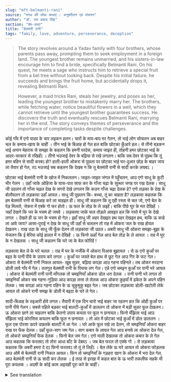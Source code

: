 ```yaml
---
slug: "mft-belmanti-rani"
source: "मगध की लोक कथाएं : अनुशाीलन एवं संचयन"
author: "डॉ. राम प्रसाद सिंह"
section: "प्रेम-कथा"
title: "बेलमंती रानी"
tags: "family, love, adventure, perseverance, deception"
---
```

<blockquote>
The story revolves around a Yadav family with four brothers, whose parents pass away, prompting them to seek employment in a foreign land. The youngest brother remains unmarried, and his sisters-in-law encourage him to find a bride, specifically Belmanti Rani. On his quest, he meets a sage who instructs him to retrieve a special fruit from a bel tree without looking back. Despite his initial failure, he succeeds and brings the fruit home, but accidentally drops it, revealing Belmanti Rani.

However, a maid tricks Rani, steals her jewelry, and poses as her, leading the youngest brother to mistakenly marry her. The brothers, while fetching water, notice beautiful flowers in a well, which they cannot retrieve until the youngest brother guarantees success. He discovers the truth and eventually rescues Belmanti Rani, marrying her in the end. The story conveys themes of perseverance and the importance of completing tasks despite challenges.
</blockquote>

कोई गाँव में एगो यादव के चार लइकन हलन। चारों के माय-बाप मर गेलन, तो भाई लोग सोचलन अब बाहर चल के कमाय-खाय के चाहीं । तीन भाई के बिआह हो गेल हल बाकि छोटका कुँआरे हल। से तीनो बड़कन भाई अप्पन मेहरारू से समझा के कहलन कि हमनी परदेस, कमाय जाइत ही, तोहनी हमर छोटका भाई के आदर-सत्कार से रखिहँऽ । तीनो भउजाई देवर के बढ़िया से रखे लगलन। बाकि सब देवर से पूछथ कि तूं हमर बहिन से सादी करबऽ हो? हाली-हाली ओकरा से पुछला पर छोटका भाई घर-दुआर छोड़ के बाहर जाय ला तैयार हो गेल, तऽ भउजाई सब कहलन कि देखब न कि तू बेलमंती रानी से सादी करके लयबऽ । 

छोटका भाई बेलमंती रानी के खोज में निकललन। जाइत-जाइत जंगल में पहुँचलन, आउ एगो साधु के कुटी भीर गेलन । उहाँ जाके ओहिजा के घास-पात साफ कर के गाँजा चढ़ा के सुत्थर जगह पर रख देलक। साधु जी उठलन तो गाँजा चढ़ल देख के सगरो देखे लगलन कि कउन गाँजा चढ़ा देलक हे? एगो लड़का के देख के बोलौवलन तो लड़कावा उहाँ आयल। साधु जी पूछलन कि- बच्चा, तूं का चाहता है? लड़कावा कहलक कि हम बेलमंती रानी से बिआह करे ला चाहइत ही। साधु जी कहलन कि तू एही रस्ता से चल जो, एगो बेल के पेड़ मिलतो, जेकरा में एक्के गो फर होतो। ऊ फल के तोड़ के ले अइहें। बाकि पीछे घुर के मत देखिहें । जहाँ देखने कि जर के भसम हो जयवे । लड़कावा जाके फल तोड़ले आवइत हल कि रस्ते में घुर के देखे लगल । देखते ही ऊ जर के भसम हो गेल। इहाँ साधु जी अहर देखइत हथ पहर देखइत हथ, बाकि ऊ काहे ला आवे जाय? आसा-पुराई न देख के साधु जी उहाँ से चललन तो राह में ओकरा जल के राख होयल देखलन। राख उठा के साधु जी फूँक देलन तो लड़कावा जी उठल। अबरी साधु जी ओकरा समझा-बुझा के भेजलन कि ई बेरिया कोई हालत में न देखिहें । ऊ फिनो ऊहाँ गेल आउ बेल तोड़ के ले आयल । राह में घुर के न देखलक । साधु जी कहलन कि घरे जा के बेल फोरिहें ! 
 
लड़कावा बेल ले के घरे चलल । राह में घर के नजीके में ओकरा पिआस बुझायल । से ऊ एगो कुआँ पर बइठ के पानी पीये के उपाय करे लगल । कुआँ पर जयते बेल हाथ से छूट गेल आउ गिर के फट गेल। ओकरा से बेलमंती रानी निकल आयल- खूब सुन्नर, बढ़िया कपड़ा आउ गहना पहिनले। तब ओकर मरदाना डोली लावे गाँव में गेल। तलगुत बेलमंती रानी के पियास लग गेल। एन्ने एगो चमइन कुआँ पर पानी भरे आयल । ओकरा से बेलमंती रानी पानी माँगलक तो चमइनियाँ ओकरा डोल धरा देलक । रानी पानी भरे लगल तो चमइनियाँ ओकर सब गहना-गुड़िया आउ कपड़ा लत्ता ले लेलक आउ ओकरा कुइयाँ में ढकेल के अपने पहिन लेलक। सब कपड़ा आउ गहना पहिन के ऊ चुकुमुकु बइठ गेल। जब छोटका लड़कावा डोली-खटोली लेके आयल तो ओकरे रानी समझ के डोली में बइठा के घरे ले गेल। 

सादी-बिआह के तइआरी होवे लगल। तैयारी में एक दिन चारो भाई बाहर जा रहलन हल कि ओही कुआँ पर पानी पीये गेलन। सबसे पहिले बड़का भाई बालटी-कुआँ में डाललन तो ओकरा में बड़ी सुन्नर फूल देखलन। ऊ ओकरा छाने ला चाहलन बाकि केतनो उपाय कयला पर फूल न छनायल। फिनो मँझिला भाई आउ सँझिला भाई कोरसिस कयलन बाकि फूल न छनायल । तो अंत में छोटका भाई कुआँ में डोल डाललन । फूल एक पोरसा ऊपरे उछलके बालटी में आ गेल । घरे आके फूल रखे ला देलन, तो चमइनियाँ ओकरा बाहर राख पर फेंक देलक। उहाँ फूल-साग जम गेल। साग कबार के लावल गेल आउ बनावे ला ओकरा देल गेल, तो ओकरो चमइनियाँ फेंक देलक । फिनो बेल जम गेल। एगो माली देखलक तो ओकरा कबार के ले गेल आउ कहलक कि फरतवऽ तो तोरा आधा बाँट के देबवऽ । जब बेल फरल तो एक्के गो । से लड़कावा कहलक कि अबरी हमरा दे दऽ फिनो फरतवऽ तो तूं ले लिहँऽ । बेल लेके ऊ घरे आयल तो ओकरा फोड़लक आउ ओमें से बेलमंती रानी निकल आयल। फिन तो चमइनियाँ के गड़हरा खान के ओकरा में भरा देल गेल, आउ बेलमंती रानी से ऊ सादी कर लेलक । ई तरह से इरखा में कहल बात के ऊ भारी तकलीफ सहके भी पूरा कयलक । अदमी के कोई काम अइसहीं पूरा करे के चाहीं। 

<details>
<summary>See translation</summary>

In a village, there was a Yadav family with four children. When their parents passed away, the brothers decided they needed to go out and earn a living. Three of the brothers got married, while the youngest remained unmarried. They explained to their wives that they were going to earn money in a foreign land, and asked them to take good care of their younger brother. The three sisters-in-law began to look after their brother well. However, everyone kept asking the younger brother if he would marry their sister. After some time, when they asked him, he prepared to leave home. The sisters-in-law said, "Just see that you marry Belmanti Rani."

The younger brother set out in search of Belmanti Rani. On his way, he reached a forest and came across a sage's hut. There, he cleaned the area, offered some grass as offerings, and placed it on a clean spot. When the sage woke up and saw the offerings, he began to wonder who had done this. Spotting the boy, he called him over. The sage asked, "Child, what do you want?" The boy replied, "I want to marry Belmanti Rani." The sage said, "Follow this path, and you'll find a bel (wood apple) tree that bears a single fruit. Bring that fruit back, but remember, don't look back. If you do, you will turn to ashes." 

The boy went to pick the fruit but, on the way, he turned back to look. As soon as he did, he turned to ashes. The sage, upon noticing what happened, left and saw the boy turned to ash along the way. He collected the ashes and blew on them, and the boy revived. The sage advised him to never look back again. The boy went back, picked the fruit from the bel tree, and did not look back this time. The sage instructed him to break the fruit when he got home.

The boy took the fruit back home. Near his home, he felt thirsty, so he sat by a well to drink water. As he approached the well, he accidentally dropped the fruit, which fell and burst open. From it emerged Belmanti Rani, adorned beautifully with fine clothes and jewelry. Then, her husband went to the village to fetch a palanquin for her. Belmanti Rani felt thirsty as well. Just then, a maid came to the same well to fetch water. When Belmanti Rani asked her for water, the maid gave her the jug. As Rani began to fill the jug, the maid took all her jewelry and clothes and shoved her into the well, wearing them herself. Wearing all the clothes and ornaments, she sat down beautifully. 

When the younger brother came back with the palanquin and pulled it in, he mistook her for his bride and took her home in the palanquin.

Preparations for the wedding began. One day, as the four brothers were going out for water, they stopped at the same well. The eldest brother lowered a bucket and saw beautiful flowers inside. He wanted to collect them but no matter what he tried, the flowers wouldn't come out. The middle brother and the youngest brother also tried, but the flowers wouldn't budge. Finally, the youngest brother lowered the bucket into the well, and the flowers jumped up into the bucket. Once he brought the flowers home, the maid tossed them outside. There, the flowers and greens piled up. When greens were brought, the maid threw them away too. Then more flowers bloomed. A gardener saw them and took them away, saying he would give half back when they blossomed. When the flowers bloomed, he only found one. The boy then said, "Now give it to me, and when you get more, you can take half."

He took the flower home, broke it, and Belmanti Rani emerged from inside. The maid collected her jewels and dressed her up, and the boy married Belmanti Rani. In this way, despite facing many difficulties, he fulfilled what was mentioned earlier. A person should always strive to accomplish their tasks like this.
</details>